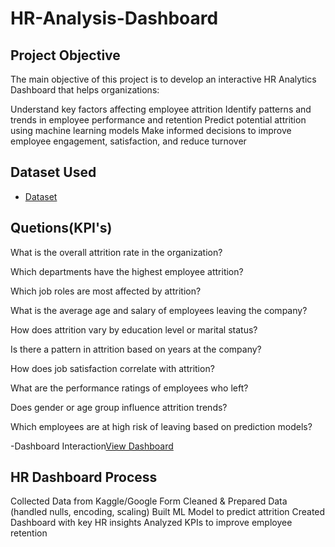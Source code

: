 # HR-Analysis-Dashboard



## Project Objective

The main objective of this project is to develop an interactive HR Analytics Dashboard that helps organizations:

Understand key factors affecting employee attrition
Identify patterns and trends in employee performance and retention
Predict potential attrition using machine learning models
Make informed decisions to improve employee engagement, satisfaction, and reduce turnover


## Dataset Used

- <a href="https://www.kaggle.com/datasets/pavansubhasht/ibm-hr-analytics-attrition-dataset/data">Dataset</a>


## Quetions(KPI's)

What is the overall attrition rate in the organization?

Which departments have the highest employee attrition?

Which job roles are most affected by attrition?

What is the average age and salary of employees leaving the company?

How does attrition vary by education level or marital status?

Is there a pattern in attrition based on years at the company?

How does job satisfaction correlate with attrition?

What are the performance ratings of employees who left?

Does gender or age group influence attrition trends?

Which employees are at high risk of leaving based on prediction models?

-Dashboard Interaction<a href="https://github.com/Mayurijadhav812/HR-Analysis-Dashboard/blob/main/Screenshot%202025-01-04%20115940.png">View Dashboard</a>

## HR Dashboard Process

 Collected Data from Kaggle/Google Form
 Cleaned & Prepared Data (handled nulls, encoding, scaling)
 Built ML Model to predict attrition
 Created Dashboard with key HR insights
 Analyzed KPIs to improve employee retention





